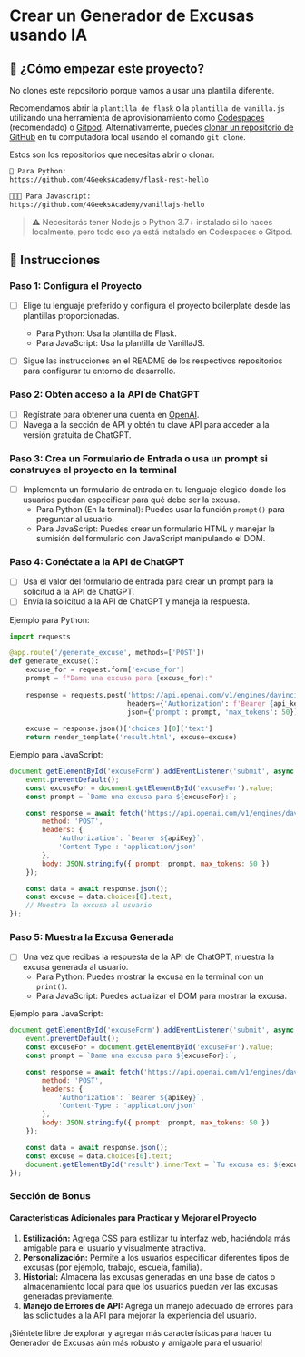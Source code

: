 <!-- hide -->
# Crear un Generador de Excusas usando IA
<!-- endhide -->

<how-to-start>

## 🌱 ¿Cómo empezar este proyecto?

No clones este repositorio porque vamos a usar una plantilla diferente.

Recomendamos abrir la `plantilla de flask` o la `plantilla de vanilla.js` utilizando una herramienta de aprovisionamiento como [Codespaces](https://4geeks.com/es/lesson/tutorial-de-github-codespaces) (recomendado) o [Gitpod](https://4geeks.com/es/lesson/como-utilizar-gitpod). Alternativamente, puedes [clonar un repositorio de GitHub](https://4geeks.com/es/how-to/como-clonar-un-repositorio-de-github) en tu computadora local usando el comando `git clone`.

Estos son los repositorios que necesitas abrir o clonar:

```txt
🐍 Para Python:
https://github.com/4GeeksAcademy/flask-rest-hello

👩🏽‍💻 Para Javascript:
https://github.com/4GeeksAcademy/vanillajs-hello
```

> ⚠ Necesitarás tener Node.js o Python 3.7+ instalado si lo haces localmente, pero todo eso ya está instalado en Codespaces o Gitpod.

</how-to-start>

## 📝 Instrucciones

### Paso 1: Configura el Proyecto

- [ ] Elige tu lenguaje preferido y configura el proyecto boilerplate desde las plantillas proporcionadas.
   - Para Python: Usa la plantilla de Flask.
   - Para JavaScript: Usa la plantilla de VanillaJS.
   
- [ ] Sigue las instrucciones en el README de los respectivos repositorios para configurar tu entorno de desarrollo.

### Paso 2: Obtén acceso a la API de ChatGPT

- [ ] Regístrate para obtener una cuenta en [OpenAI](https://www.openai.com/).
- [ ] Navega a la sección de API y obtén tu clave API para acceder a la versión gratuita de ChatGPT.

### Paso 3: Crea un Formulario de Entrada o usa un prompt si construyes el proyecto en la terminal

- [ ] Implementa un formulario de entrada en tu lenguaje elegido donde los usuarios puedan especificar para qué debe ser la excusa.
   - Para Python (En la terminal): Puedes usar la función `prompt()` para preguntar al usuario.
   - Para JavaScript: Puedes crear un formulario HTML y manejar la sumisión del formulario con JavaScript manipulando el DOM.

### Paso 4: Conéctate a la API de ChatGPT

- [ ] Usa el valor del formulario de entrada para crear un prompt para la solicitud a la API de ChatGPT.
- [ ] Envía la solicitud a la API de ChatGPT y maneja la respuesta.

Ejemplo para Python:
```python
import requests

@app.route('/generate_excuse', methods=['POST'])
def generate_excuse():
    excuse_for = request.form['excuse_for']
    prompt = f"Dame una excusa para {excuse_for}:"
    
    response = requests.post('https://api.openai.com/v1/engines/davinci-codex/completions', 
                             headers={'Authorization': f'Bearer {api_key}'}, 
                             json={'prompt': prompt, 'max_tokens': 50})
    
    excuse = response.json()['choices'][0]['text']
    return render_template('result.html', excuse=excuse)
```

Ejemplo para JavaScript:
```javascript
document.getElementById('excuseForm').addEventListener('submit', async (event) => {
    event.preventDefault();
    const excuseFor = document.getElementById('excuseFor').value;
    const prompt = `Dame una excusa para ${excuseFor}:`;

    const response = await fetch('https://api.openai.com/v1/engines/davinci-codex/completions', {
        method: 'POST',
        headers: {
            'Authorization': `Bearer ${apiKey}`,
            'Content-Type': 'application/json'
        },
        body: JSON.stringify({ prompt: prompt, max_tokens: 50 })
    });

    const data = await response.json();
    const excuse = data.choices[0].text;
    // Muestra la excusa al usuario
});
```

### Paso 5: Muestra la Excusa Generada

- [ ] Una vez que recibas la respuesta de la API de ChatGPT, muestra la excusa generada al usuario.
   - Para Python: Puedes mostrar la excusa en la terminal con un `print()`.
   - Para JavaScript: Puedes actualizar el DOM para mostrar la excusa.

Ejemplo para JavaScript:
```javascript
document.getElementById('excuseForm').addEventListener('submit', async (event) => {
    event.preventDefault();
    const excuseFor = document.getElementById('excuseFor').value;
    const prompt = `Dame una excusa para ${excuseFor}:`;

    const response = await fetch('https://api.openai.com/v1/engines/davinci-codex/completions', {
        method: 'POST',
        headers: {
            'Authorization': `Bearer ${apiKey}`,
            'Content-Type': 'application/json'
        },
        body: JSON.stringify({ prompt: prompt, max_tokens: 50 })
    });

    const data = await response.json();
    const excuse = data.choices[0].text;
    document.getElementById('result').innerText = `Tu excusa es: ${excuse}`;
});
```

### Sección de Bonus

#### Características Adicionales para Practicar y Mejorar el Proyecto

1. **Estilización:** Agrega CSS para estilizar tu interfaz web, haciéndola más amigable para el usuario y visualmente atractiva.
2. **Personalización:** Permite a los usuarios especificar diferentes tipos de excusas (por ejemplo, trabajo, escuela, familia).
3. **Historial:** Almacena las excusas generadas en una base de datos o almacenamiento local para que los usuarios puedan ver las excusas generadas previamente.
4. **Manejo de Errores de API:** Agrega un manejo adecuado de errores para las solicitudes a la API para mejorar la experiencia del usuario.

¡Siéntete libre de explorar y agregar más características para hacer tu Generador de Excusas aún más robusto y amigable para el usuario!
